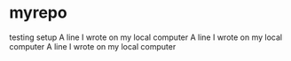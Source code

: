 # myrepo
testing setup
A line I wrote on my local computer
A line I wrote on my local computer
A line I wrote on my local computer
